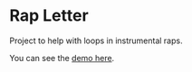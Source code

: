 # Rap Letter

Project to help with loops in instrumental raps.

You can see the [demo here](https://tacnoman.github.io/rapletter).

